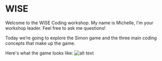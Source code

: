 # WISE

Welcome to the WISE Coding workshop. My name is Michelle, I'm your workshop leader. Feel free to ask me questions!

Today we’re going to explore the Simon game and the three main coding concepts that make up the game.

Here's what the game looks like:
![alt text](https://www.evernote.com/l/AOTpEIFDx6dNqJMOFxXW5vWH8sphasaVMsw "Simon game")




